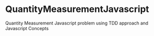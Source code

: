 # QuantityMeasurementJavascript
Quantity Measurement Javascript problem using TDD approach and Javascript Concepts
